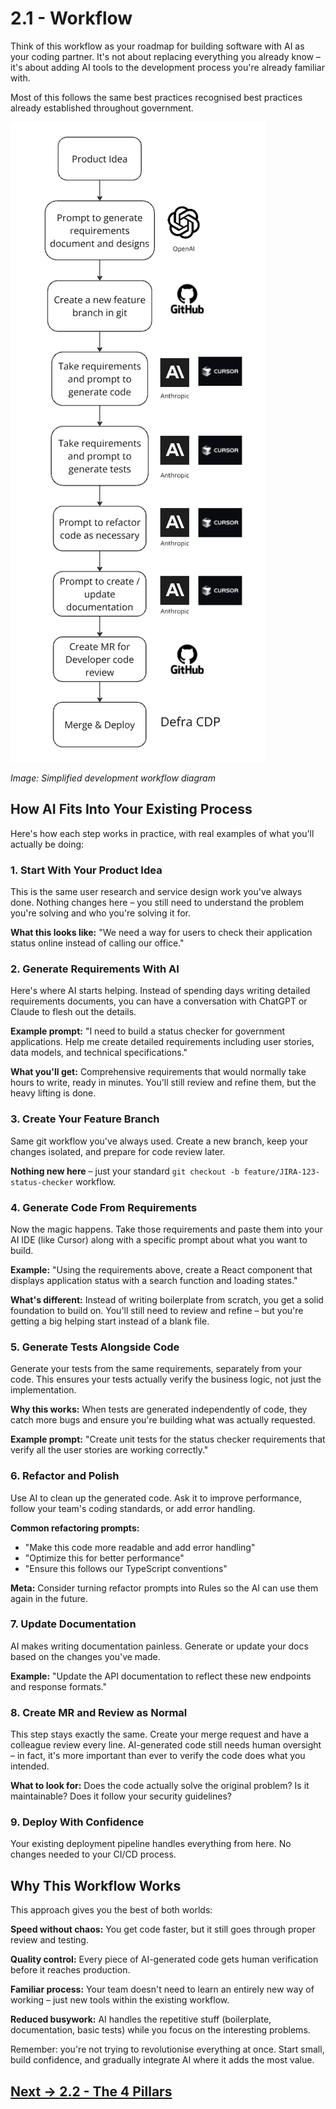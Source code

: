 # 2.1 - Workflow

Think of this workflow as your roadmap for building software with AI as your coding partner. It's not about replacing everything you already know – it's about adding AI tools to the development process you're already familiar with.

Most of this follows the same best practices recognised best practices already established throughout government.

![](attachments/development-workflow-diagram.png)

*Image: Simplified development workflow diagram*

## How AI Fits Into Your Existing Process

Here's how each step works in practice, with real examples of what you'll actually be doing:

### 1. Start With Your Product Idea

This is the same user research and service design work you've always done. Nothing changes here – you still need to understand the problem you're solving and who you're solving it for.

**What this looks like:** "We need a way for users to check their application status online instead of calling our office."

### 2. Generate Requirements With AI

Here's where AI starts helping. Instead of spending days writing detailed requirements documents, you can have a conversation with ChatGPT or Claude to flesh out the details.

**Example prompt:** "I need to build a status checker for government applications. Help me create detailed requirements including user stories, data models, and technical specifications."

**What you'll get:** Comprehensive requirements that would normally take hours to write, ready in minutes. You'll still review and refine them, but the heavy lifting is done.

### 3. Create Your Feature Branch

Same git workflow you've always used. Create a new branch, keep your changes isolated, and prepare for code review later.

**Nothing new here** – just your standard `git checkout -b feature/JIRA-123-status-checker` workflow.

### 4. Generate Code From Requirements

Now the magic happens. Take those requirements and paste them into your AI IDE (like Cursor) along with a specific prompt about what you want to build.

**Example:** "Using the requirements above, create a React component that displays application status with a search function and loading states."

**What's different:** Instead of writing boilerplate from scratch, you get a solid foundation to build on. You'll still need to review and refine – but you're getting a big helping start instead of a blank file.

### 5. Generate Tests Alongside Code

Generate your tests from the same requirements, separately from your code. This ensures your tests actually verify the business logic, not just the implementation.

**Why this works:** When tests are generated independently of code, they catch more bugs and ensure you're building what was actually requested.

**Example prompt:** "Create unit tests for the status checker requirements that verify all the user stories are working correctly."

### 6. Refactor and Polish

Use AI to clean up the generated code. Ask it to improve performance, follow your team's coding standards, or add error handling.

**Common refactoring prompts:**
- "Make this code more readable and add error handling"
- "Optimize this for better performance"
- "Ensure this follows our TypeScript conventions"

**Meta:** Consider turning refactor prompts into Rules so the AI can use them again in the future.

### 7. Update Documentation

AI makes writing documentation painless. Generate or update your docs based on the changes you've made.

**Example:** "Update the API documentation to reflect these new endpoints and response formats."

### 8. Create MR and Review as Normal

This step stays exactly the same. Create your merge request and have a colleague review every line. AI-generated code still needs human oversight – in fact, it's more important than ever to verify the code does what you intended.

**What to look for:** Does the code actually solve the original problem? Is it maintainable? Does it follow your security guidelines?

### 9. Deploy With Confidence

Your existing deployment pipeline handles everything from here. No changes needed to your CI/CD process.

## Why This Workflow Works

This approach gives you the best of both worlds:

**Speed without chaos:** You get code faster, but it still goes through proper review and testing.

**Quality control:** Every piece of AI-generated code gets human verification before it reaches production.

**Familiar process:** Your team doesn't need to learn an entirely new way of working – just new tools within the existing workflow.

**Reduced busywork:** AI handles the repetitive stuff (boilerplate, documentation, basic tests) while you focus on the interesting problems.

Remember: you're not trying to revolutionise everything at once. Start small, build confidence, and gradually integrate AI where it adds the most value.

## [Next -> 2.2 - The 4 Pillars](2.2-four-pillars.md)